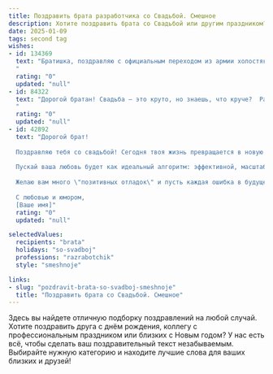 ```yaml
---
title: Поздравить брата разработчика со Свадьбой. Смешное
description: Хотите поздравить брата со Свадьбой или другим праздником? Наш ИИ создаст незабываемое поздравление, а вы обязательно выделитесь среди других.  
date: 2025-01-09
tags: second tag
wishes:
- id: 134369
  text: "Братишка, поздравляю с официальным переходом из армии холостяков в ряды семейных кодеров!  Надеюсь, теперь твои программы будут работать стабильнее, чем твой брак (шутка, конечно, но стараться придется!).  Пусть семейный уют будет таким же комфортным, как отлаженный код, а любовь –  бесконечным циклом счастья!  Горько! (и пусть это будет единственной ошибкой в вашей семейной программе).
  "
  rating: "0"
  updated: "null"
- id: 84322
  text: "Дорогой братан! Свадьба – это круто, но знаешь, что круче?  Разрабатывать семейный бюджет, где строчка \"пиво с друзьями\" занимает достойное место, а строчка \"ремонт\" –  это бесконечный цикл!  Желаю вам с (имя невесты)  написать идеальный код вашей семейной жизни,  без багов, вылетов и зависаний!  Пусть ваша любовь будет  бесконечным while(true) и ни один break не сможет её прервать  😉  Горько!
  "
  rating: "0"
  updated: "null"
- id: 42892
  text: "Дорогой брат!
  
  Поздравляю тебя со свадьбой! Сегодня твоя жизнь превращается в новую версию — код под названием \"Счастливый брак\". Желаю, чтобы эта версия всегда компилировалась без ошибок, а обновления приходили только с положительными изменениями!
  
  Пускай ваша любовь будет как идеальный алгоритм: эффективной, масштабируемой и с нулевой вероятностью ошибок. Помните, что в паре всегда стоит использовать метод \"передачи данных\": делитесь заботами, радостями и, конечно, пиццей по пятницам!
  
  Желаю вам много \"позитивных отладок\" и пусть каждая ошибка в будущем будет лишь возможностью стать лучше. Поздравляю с запуском этого замечательного проекта под названием \"Семья\"!
  
  С любовью и юмором,
  [Ваше имя]"
  rating: "0"
  updated: "null"

selectedValues:
  recipients: "brata"
  holidays: "so-svadboj"
  professions: "razrabotchik"
  style: "smeshnoje"

links:
- slug: "pozdravit-brata-so-svadboj-smeshnoje"
  title: "Поздравить брата со Свадьбой. Смешное"
---
```


Здесь вы найдете отличную подборку поздравлений на любой случай.
Хотите поздравить друга с днём рождения, коллегу с профессиональным праздником или близких с Новым годом? У нас есть всё, чтобы сделать ваш поздравительный текст незабываемым. Выбирайте нужную категорию и находите лучшие слова для ваших близких и друзей!
